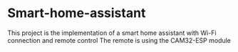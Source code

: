# Smart-home-assistant
This project is the implementation of a smart home assistant with Wi-Fi connection and remote control
The remote is using the CAM32-ESP module
